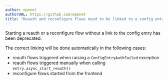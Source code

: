 ```yaml
---
author: epenet
authorURL: https://github.com/epenet
title: "Reauth and reconfigure flows need to be linked to a config entry"
---
```


Starting a reauth or a reconfigure flow without a link to the config entry has been deprecated.

The correct linking will be done automatically in the following cases:
- reauth flows triggered when raising a `ConfigEntryAuthFailed` exception
- reauth flows triggered manually when calling `entry.async_start_reauth()`
- reconfigure flows started from the frontend

